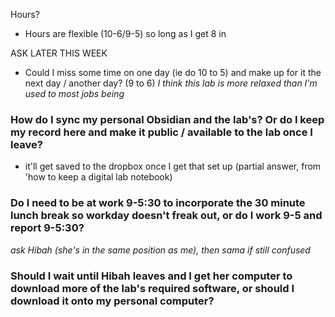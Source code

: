 Hours?
- Hours are flexible (10-6/9-5) so long as I get 8 in

ASK LATER THIS WEEK
- Could I miss some time on one day (ie do 10 to 5) and make up for it the next day / another day? (9 to 6)
*I think this lab is more relaxed than I'm used to most jobs being*

### How do I sync my personal Obsidian and the lab's? Or do I keep my record here and make it public / available to the lab once I leave?
- it'll get saved to the dropbox once I get that set up (partial answer, from 'how to keep a digital lab notebook)

### Do I need to be at work 9-5:30 to incorporate the 30 minute lunch break so workday doesn't freak out, or do I work 9-5 and report 9-5:30? 
*ask Hibah (she's in the same position as me), then sama if still confused*

### Should I wait until Hibah leaves and I get her computer to download more of the lab's required software, or should I download it onto my personal computer?


